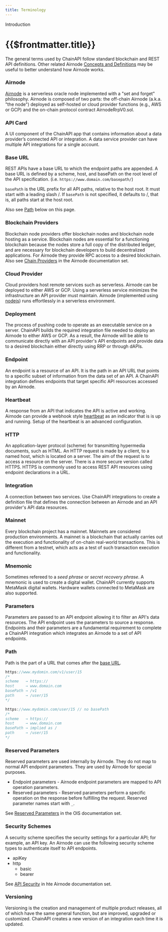```yaml
---
title: Terminology
---
```


<TitleSpan>Introduction</TitleSpan>

# {{$frontmatter.title}}

<TocHeader />
<!-- ONLY USE :include-level="[3,4]" so the definitions come thru -->
<TOC class="table-of-contents" :include-level="[3,4]" />

The general terms used by ChainAPI follow standard blockchain and REST API
definitions. Other related Airnode
[Concepts and Definitions](../../airnode/v0.7/concepts/) may be useful to better
understand how Airnode works.

### Airnode

[Airnode](/airnode/v0.7/) is a serverless oracle node implemented with a "set
and forget" philosophy. Airnode is composed of two parts: the off-chain Airnode
(a.k.a. "the node") deployed as self-hosted or cloud provider functions (e.g.,
AWS or GCP) and the on-chain protocol contract AirnodeRrpV0.sol.

### API Card

A UI component of the ChainAPI app that contains information about a data
provider’s connected API or integration. A data service provider can have
multiple API integrations for a single account.

### Base URL

REST APIs have a base URL to which the endpoint paths are appended. A base URL
is defined by a scheme, host, and basePath on the root level of the API
specification. (i.e. `https://www.domain.com/basepath/`)

`basePath` is the URL prefix for all API paths, relative to the host root. It
must start with a leading slash /. If `basePath` is not specified, it defaults
to /, that is, all paths start at the host root.

Also see [Path](./terms.md#path) below on this page.

### Blockchain Providers

Blockchain node providers offer blockchain nodes and blockchain node hosting as
a service. Blockchain nodes are essential for a functioning blockchain because
the nodes store a full copy of the distributed ledger, and are necessary for
blockchain developers to build decentralized applications. For Airnode they
provide RPC access to a desired blockchain. Also see
[Chain Providers](../../airnode/v0.7/concepts/chain-providers.md) in the Airnode
documentation set.

### Cloud Provider

Cloud providers host remote services such as serverless. Airnode can be deployed
to either AWS or GCP. Using a serverless service minimizes the infrastructure an
API provider must maintain. Airnode (implemented using
[nodejs](https://nodejs.dev)) runs effortlessly in a serverless environment.

### Deployment

<!-- Add [dAPIs](../../../dapis/) when the dAPIs doc set is ready. -->

The process of pushing code to operate as an executable service on a server.
ChainAPI builds the required integration file needed to deploy an Airnode to
either AWS or GCP. As a result, the Airnode will be able to communicate directly
with an API provider's API endpoints and provide data to a desired blockchain
either directly using RRP or through dAPIs.

### Endpoint

An endpoint is a resource of an API. It is the path in an API URL that points to
a specific subset of information from the data set of an API. A ChainAPI
integration defines endpoints that target specific API resources accessed by an
Airnode.

### Heartbeat

A response from an API that indicates the API is active and working. Airnode can
provide a webhook style
[heartbeat](../../airnode/v0.7/grp-providers/guides/build-an-airnode/heartbeat.md)
as an indicator that is is up and running. Setup of the heartbeat is an advanced
configuration.

### HTTP

An application-layer protocol (scheme) for transmitting hypermedia documents,
such as HTML. An HTTP request is made by a client, to a named host, which is
located on a server. The aim of the request is to access a resource on the
server. There is a more secure version called HTTPS. HTTPS is commonly used to
access REST API resources using endpoint declarations in a URL.

### Integration

A connection between two services. Use ChainAPI integrations to create a
definition file that defines the connection between an Airnode and an API
provider's API data resources.

### Mainnet

Every blockchain project has a mainnet. Mainnets are considered production
environments. A mainnet is a blockchain that actually carries out the execution
and functionality of on-chain real-world transactions. This is different from a
testnet, which acts as a test of such transaction execution and functionality.

### Mnemonic

Sometimes refereed to a _seed phrase_ or _secret recovery phrase_. A mnemonic is
used to create a digital wallet. ChainAPI currently supports MetaMask digital
wallets. Hardware wallets connected to MetaMask are also supported.

### Parameters

Parameters are passed to an API endpoint allowing it to filter an API's data
resources. The API endpoint uses the parameters to source a response. Endpoints
and their parameters are a fundamental requirement to complete a ChainAPI
integration which integrates an Airnode to a set of API endpoints.

### Path

Path is the part of a URL that comes after the [base URL](./terms.md#base-url).

```js
https://www.mydomin.com/v1/user/15
/*
scheme   → https://
host     → www.domain.com
basePath → /v1
path     → /user/15
*/

https://www.mydomin.com/user/15 // no basePath
/*
scheme   → https://
host     → www.domain.com
basePath → implied as /
path     → /user/15
*/
```

### Reserved Parameters

Reserved parameters are used internally by Airnode. They do not map to normal
API endpoint parameters. They are used by Airnode for special purposes.

- Endpoint parameters - Airnode endpoint parameters are mapped to API operation
  parameters.
- Reserved parameters - Reserved parameters perform a specific operation on the
  response before fulfilling the request. Reserved parameter names start with
  `_`.

See [Reserved Parameters](../../ois/v1.0.0/reserved-parameters.md) in the OIS
documentation set.

### Security Schemes

A security scheme specifies the security settings for a particular API; for
example, an API key. An Airnode can use the following security scheme types to
authenticate itself to API endpoints.

- apiKey
- http
  - basic
  - bearer

See
[API Security](../../airnode/v0.7/grp-providers/guides/build-an-airnode/api-security.md)
in hte Airnode documentation set.

### Versioning

Versioning is the creation and management of multiple product releases, all of
which have the same general function, but are improved, upgraded or customized.
ChainAPI creates a new version of an integration each time it is updated.
